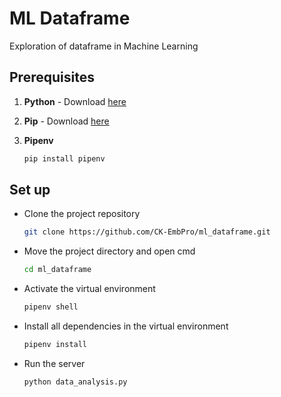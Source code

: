 # ML Dataframe

Exploration of dataframe in Machine Learning

## Prerequisites

1. **Python** - Download [here](https://python.org)

2. **Pip** - Download [here](https://pip.pypa.io/en/stable/installation/)

3. **Pipenv**
   ```bash
   pip install pipenv

## Set up

* Clone the project repository
   ```bash
   git clone https://github.com/CK-EmbPro/ml_dataframe.git

* Move the project directory and open cmd
   ```bash
   cd ml_dataframe

* Activate the virtual environment
   ```bash
   pipenv shell

* Install all dependencies in the virtual environment
   ```bash
   pipenv install


* Run the server
   ```bash
   python data_analysis.py